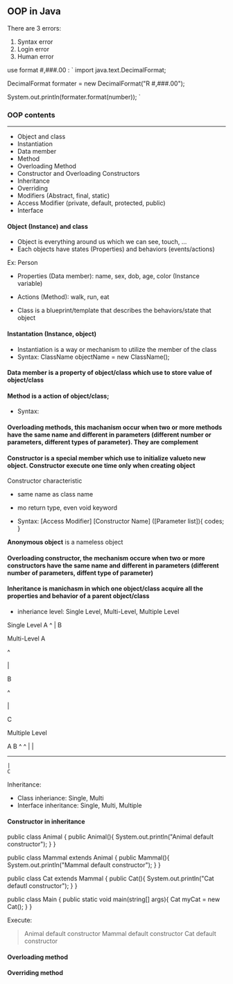 ## OOP in Java

There are 3 errors:
  1. Syntax error
  2. Login error
  3. Human error

use format #,###.00 :
`
  import java.text.DecimalFormat;

  DecimalFormat formater = new DecimalFormat("R #,###.00");

  System.out.println(formater.format(number));
`

### OOP contents
***
- Object and class
- Instantiation
- Data member
- Method
- Overloading Method
- Constructor and Overloading Constructors
- Inheritance
- Overriding
- Modifiers (Abstract, final, static)
- Access Modifier (private, default, protected, public)
- Interface

#### Object (Instance) and class

- Object is everything around us which we can see, touch, ...
- Each objects have states (Properties) and behaviors (events/actions)

Ex:
Person
  - Properties (Data member): name, sex, dob, age, color (Instance variable)
  - Actions (Method): walk, run, eat

- Class is a blueprint/template that describes the behaviors/state that object

#### Instantation (Instance, object)
  - Instantiation is a way or mechanism to utilize the member of the class
  - Syntax: ClassName objectName = new ClassName();

#### Data member is a property of object/class which use to store value of object/class

#### Method is a action of object/class;

  - Syntax: <Access Modifer> <Modifier> <Return Type> <Method name>

#### Overloading methods, this machanism occur when two or more methods have the same name and different in parameters (different number or parameters, different types of parameter). They are complement

#### Constructor is a special member which use to initialize valueto new object. Constructor execute one time only when creating object

Constructor characteristic
- same name as class name
- mo return type, even void keyword

- Syntax: [Access Modifier] [Constructor Name] ([Parameter list]){
  codes;
}

**Anonymous object** is a nameless object

#### Overloading constructor, the mechanism occure when two or more constructors have the same name and different in parameters (different number of parameters, diffent type of parameter)

#### Inheritance is manichasm in which one object/class acquire all the properties and behavior of a parent object/class

  - inheriance level: Single Level, Multi-Level, Multiple Level

  Single Level
   A
   ^
   |
   B

  Multi-Level
   A

   ^

   |

   B

   ^

   |

   C
   
  Multiple Level

  A    B
  ^    ^
  |    |
  ______
    |
    C
  
Inheritance:
 - Class inheriance: Single, Multi
 - Interface inheritance: Single, Multi, Multiple

#### Constructor in inheritance

  public class Animal {
    public Animal(){
      System.out.println("Animal default constructor");
    }
  }

  public class Mammal extends Animal {
    public Mammal(){
      System.out.println("Mammal default constructor");
    }
  }

  public class Cat extends Mammal {
    public Cat(){
      System.out.println("Cat defautl constructor");
    }
  }

  public class Main {
    public static void main(string[] args){
      Cat myCat = new Cat();
    }
  }

Execute:
> Animal default constructor
> Mammal default constructor
> Cat default constructor

#### Overloading method
#### Overriding method